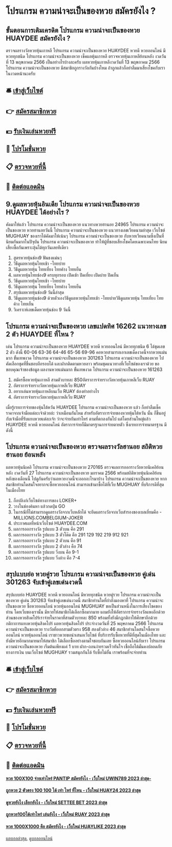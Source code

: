 # โปรแกรม ความน่าจะเป็นของหวย สมัครยังไง ?
## ขั้นตอนการเติมเครดิต โปรแกรม ความน่าจะเป็นของหวย HUAYDEE สมัครยังไง ?
ตรวจผลรางวัลหวยหุ้นเกาหลี โปรแกรม ความน่าจะเป็นของหวย HUAYDEE หวยดี หวยออนไลน์ มีหวยทุกชนิด โปรแกรม ความน่าจะเป็นของหวย เช็คผลหุ้นเกาหลี ตรวจหวยหุ้นเกาหลีย้อนหลัง งวดวันที่ 13 พฤษภาคม 2566
เป็นอย่างไรบ้างละครับ ผลหวยหุ้นเกาหลีงวดวันที่ 13 พฤษภาคม 2566 โปรแกรม ความน่าจะเป็นของหวย มีสมาชิกถูกรางวัลกันบ้างไหม ถ้าถูกแล้วก็อย่าลืมมาเสี่ยงโชคกับเราในงวดหน้านะครับ

## 🛎 [เข้าสู่เว็บไซต์](https://bit.ly/3BG5bNw)
## 👉 [สมัครสมาชิกหวย](https://bit.ly/3BG5bNw)
## 💵 [รับเงินเล่นหวยฟรี](https://bit.ly/3C3mvgS)
## 👑 [โปรโมชั่นหวย](https://bit.ly/3C3mvgS)
## 📋 [ตรวจหวยที่นี้](https://bit.ly/3C3mvgS)
## 📱 [ติดต่อแอดมิน](https://bit.ly/3C3mvgS)

## 9.ดูผลหวยหุ้นอินเดีย โปรแกรม ความน่าจะเป็นของหวย HUAYDEE ได้อย่างไร ?
คัดมาให้แล้ว โปรแกรม ความน่าจะเป็นของหวย แนวทางหวยฮานอย 24965 โปรแกรม ความน่าจะเป็นของหวย หวยฮานอยวันนี้ โปรแกรม ความน่าจะเป็นของหวย แนวทางเลขเวียดนามล่าสุด เว็บไซต์ MUGHUAY ของเราได้คัดมาให้เน้นๆ โปรแกรม ความน่าจะเป็นของหวย กับหวยเวียดนามซึ่งเป็นที่นิยมกันมากในปัจุบัน โปรแกรม ความน่าจะเป็นของหวย ทำให้ผู้ที่ชอบเสี่ยงโชคโดยเฉพาะคนไทย นิยมเสี่ยงซื้อกันเพราะลุ้นได้ทุกวันเลยทีเดียว
1. สูตรหวยหุ้นช่อง9 ฟันธงแม่นๆ
2. วิธีดูผลหวยหุ้นไทยเช้า -ไทยบ่าย
3. วิธีดูผลหวยหุ้น ไทยเที่ยง ไทยค้าง ไทยเย็น
4. ผลหวยหุ้นไทยช่อง9 ครบทุกรอบ เปิดเช้า ปิดเที่ยง เปิดบ่าย ปิดเย็น
5. วิธีดูผลหวยหุ้นไทยเช้า -ไทยบ่าย
6. วิธีดูผลหวยหุ้น ไทยเที่ยง ไทยค้าง ไทยเย็น
7. สรุปผลหวยหุ้นช่อง9 วันนี้ล่าสุด
8. วิธีดูผลหวยหุ้นช่อง9 ด้วยตัวเองวิธีดูผลหวยหุ้นไทยเช้า -ไทยบ่ายวิธีดูผลหวยหุ้น ไทยเที่ยง ไทยค้าง ไทยเย็น
9. วิเคราะห์เลขเด็ดหวยหุ้นช่อง 9 วันนี้

## โปรแกรม ความน่าจะเป็นของหวย เลขแปดทิศ 16262 แนวทางเลข 2 ตัว HUAYDEE ที่ไหน ?
เด่น โปรแกรม ความน่าจะเป็นของหวย HUAYDEE หวยดี หวยออนไลน์ มีหวยทุกชนิด 6 ได้ชุดเลข 2 ตัว ดังนี้
60-06
63-36
64-46
65-56
69-96
คอหวยสามารถเอาเลขเด็ดงวดนี้จากหวยแม่นมาก ขั้นเทพงวด โปรแกรม ความน่าจะเป็นของหวย 301263 โปรแกรม ความน่าจะเป็นของหวย ไปคัดเลือกชุดที่ชื่นชอบอีกรอบได้ และฝากติดตามหวยลาว พร้อมชุดแนวทางที่เว็บไซต์ของเราด้วย
ขอขอบคุณเจ้าของข้อมูล
ผลงานหวยแม่นมาก ขั้นเทพงวด โปรแกรม ความน่าจะเป็นของหวย 161263
1. สมัครซื้อหวยหุ้นเกาหลี สามตัวบาทละ 850อัตราการจ่ายรางวัลหวยหุ้นเกาหลีเว็บ RUAY
2. อัตราการจ่ายรางวัลหวยหุ้นเกาหลีเว็บ RUAY
3. อยากเล่นหวยหุ้นเกาหลีบนเว็บ RUAY ต้องทำอย่างไร
4. อัตราการจ่ายรางวัลหวยหุ้นเกาหลีเว็บ RUAY

เมื่อรู้เรทการจ่ายของหุ้นไต้หวัน HUAYDEE โปรแกรม ความน่าจะเป็นของหวย แล้ว ก็อย่าลืมเช็คราคาจากเจ้ามือแต่ละเจ้าด้วยล่ะ ว่าเหมือนกันไหม
สำหรับอัตราการจ่ายของหวยหุ้นไต้หวัน นั้น ก็ขึ้นอยู่กับเจ้ามือที่รับแทงหวยแต่ละเจ้า ว่าจะจ่ายกันเท่าไหร่ ตามที่ตกลงกันไป แต่โดยส่วนใหญ่แล้ว HUAYDEE หวยดี หวยออนไลน์ อัตราการจ่ายก็มีมาตรฐานการจ่ายตายตัว ซึ่งเรทการจ่ายมาตรฐาน
มีดังนี้

## โปรแกรม ความน่าจะเป็นของหวย ตรวจผลรางวัลฮานอย สถิติหวยฮานอย ย้อนหลัง
ผลหวยหุ้นนิเคอิ โปรแกรม ความน่าจะเป็นของหวย 270165 ตรวจผลการออกรางวัลหวยนิเคอิย้อนหลัง งวดวันที่ 27 โปรแกรม ความน่าจะเป็นของหวย มกราคม 2566 พร้อมสถิติหวยหุ้นนิเคอิย้อนหลังของเดือนนี้ ไปดูกันครับว่าผลหวยงวดนี้จะออกอะไรมาบ้าง โปรแกรม ความน่าจะเป็นของหวย หากสมาชิกท่านใดสนใจอยากจะซื้อหวยออนไลน์ สามารถเข้ามาซื้อได้ที่เว็บ MUGHUAY ที่บริการดีที่สุดในเมืองไทย
1. ก็อปลิงก์เว็บไซต์ทางการของ LOKER+
2. วางในช่องค้นหา แล้วกดปุ่ม GO
3. ในกรณีที่ไม่สามารถดูผลรางวัลจากเว็บหลักได้ จะยึดผลรางวัลจากเว็บสำรองของเบลเยี่ยมคือ -MILLIONS.COMBELGIUM-JOKER
4. ประกาศผลที่หน้าเว็บไซต์ HUAYDEE.COM
5. ผลการออกรางวัล รูปแบบ 3 ตัวบน คือ 291
6. ผลการออกรางวัล รูปแบบ 3 ตัวโต๊ด คือ 291 129 192 219 912 921
7. ผลการออกรางวัล รูปแบบ 2 ตัวบน คือ 91
8. ผลการออกรางวัล รูปแบบ 2 ตัวล่าง คือ 74
9. ผลการออกรางวัล รูปแบบ วิ่งบน คือ 9-1
10. ผลการออกรางวัล รูปแบบ วิ่งล่าง คือ 7-4

## สรุปแบบย่อ หวยคู่รวย โปรแกรม ความน่าจะเป็นของหวย คู่เด่น 301263 จับเข้าคู่เลขเด่นงวดนี้
สรุปแบบย่อ HUAYDEE หวยดี หวยออนไลน์ มีหวยทุกชนิด หวยคู่รวย โปรแกรม ความน่าจะเป็นของหวย คู่เด่น 301263 จับเข้าคู่เลขเด่นงวดนี้ สมาชิกท่านใดที่กำลังมองหาที่ โปรแกรม ความน่าจะเป็นของหวย ซื้อหวยออนไลน์ หวยหุ้นออนไลน์ MUGHUAY ขอเป็นส่วนหนึ่งในการเสี่ยงโชคของท่าน โดยเว็บของเรานั้น มีหวยให้สมาชิกได้เลือกซื้อมากมาย แถมยังให้อัตราการจ่ายรางวัลแพงอีกด้วย ส่วนของหวยสิงคโปร์เราจ่ายในราคาที่สามตัวบาทละ 850 พร้อมทั้งยังมีกฏกติกาให้ศึกษาอีกด้วย
กติกาการแทงหวยหุ้นสิงคโปร์
ผลหวยหุ้นสิงคโปร์ ประจำงวดวันที่ 25 พฤษภาคม 2566 โปรแกรม ความน่าจะเป็นของหวย รางวัลที่ออกสามตัวตรง 958 สองตัวล่าง 46 สมาชิกท่านใดสนใจซื้อหวยออนไลน์ หวยหุ้นออนไลน์ เราชาวหวยขอนำเสนอเว็บไซต์ ที่บริการรับซื้อหวยที่ดีที่สุดในเมืองไทย และยังมีหวยอีกมากมายมาให้สมาชิก ได้เลือกซื้ออย่างตามใจชอบกันเลย ซื้อหวยออนไลน์กับเรา โปรแกรม ความน่าจะเป็นของหวย เริ่มต้นเพียงแค่ 1 บาท ฝาก-ถอนง่ายรวดเร็วทันใจ เชื่อถือได้มั่นคงปลอดภัยทางการเงิน บนเว็บไซต์ MUGHUAY รวมสนุกกันได้ รับซื้อไม่อั้น เราพร้อมที่จะจ่ายท่าน

## 🛎 [เข้าสู่เว็บไซต์](https://bit.ly/3BG5bNw)
## 👉 [สมัครสมาชิกหวย](https://bit.ly/3BG5bNw)
## 💵 [รับเงินเล่นหวยฟรี](https://bit.ly/3C3mvgS)
## 👑 [โปรโมชั่นหวย](https://bit.ly/3C3mvgS)
## 📋 [ตรวจหวยที่นี้](https://bit.ly/3C3mvgS)
## 📱 [ติดต่อแอดมิน](https://bit.ly/3C3mvgS)

#### [หวย 100X100 จ่ายเท่าไหร่ PANTIP สมัครยังไง - เว็บใหม่ UWIN789 2023 ล่าสุด-](https://atom.io/themes/หวย%20100x100%20จ่ายเท่าไหร่%20pantip%20สมัครยังไง%20-%20เว็บใหม่%20uwin789%202023%20ล่าสุด-)
#### [ถูกหวย 2 ตัวตรง 100 100 ได้ เท่า ไหร่ ที่ไหน - เว็บใหม่ HUAY24 2023 ล่าสุด](https://atom.io/themes/ถูกหวย%202%20ตัวตรง%20100%20100%20ได้%20เท่า%20ไหร่%20ที่ไหน%20-%20เว็บใหม่%20huay24%202023%20ล่าสุด)
#### [ดูหวยยังไง เลือกยังไง - เว็บใหม่ SETTEE BET 2023 ล่าสุด](https://atom.io/themes/ดูหวยยังไง%20เลือกยังไง%20-%20เว็บใหม่%20settee%20bet%202023%20ล่าสุด)
#### [ถูกหวย100ได้เท่าไหร่ เล่นยังไง - เว็บใหม่ RUAY 2023 ล่าสุด](https://atom.io/themes/ถูกหวย100ได้เท่าไหร่%20เล่นยังไง%20-%20เว็บใหม่%20ruay%202023%20ล่าสุด)
#### [หวย 1000X1000 คือ สมัครยังไง - เว็บใหม่ HUAYLIKE 2023 ล่าสุด](https://atom.io/themes/หวย%201000x1000%20คือ%20สมัครยังไง%20-%20เว็บใหม่%20huaylike%202023%20ล่าสุด)

[ผลบอลล่าสุด](https://siamsport.tv "ผลบอลล่าสุด"), [ดูบอลออนไลน์](https://siamsport.tv/ดูบอลสด "ดูบอลออนไลน์")
